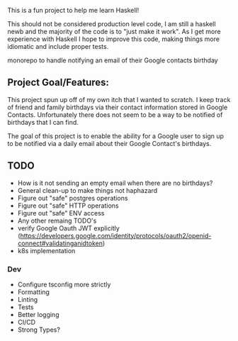 This is a fun project to help me learn Haskell!

This should not be considered production level code, I am still a haskell newb
and the majority of the code is to "just make it work". As I get more experience
with Haskell I hope to improve this code, making things more idiomatic and
include proper tests.

monorepo to handle notifying an email of their Google contacts birthday

## Project Goal/Features:

This project spun up off of my own itch that I wanted to scratch. I keep track
of friend and family birthdays via their contact information stored in Google
Contacts. Unfortunately there does not seem to be a way to be notified of
birthdays that I can find.

The goal of this project is to enable the ability for a Google user to sign up
to be notified via a daily email about their Google Contact's birthdays.

## TODO

- How is it not sending an empty email when there are no birthdays?
- General clean-up to make things not haphazard
- Figure out "safe" postgres operations
- Figure out "safe" HTTP operations
- Figure out "safe" ENV access
- Any other remaing TODO's
- verify Google Oauth JWT explicitly (https://developers.google.com/identity/protocols/oauth2/openid-connect#validatinganidtoken)
- k8s implementation

### Dev

- Configure tsconfig more strictly
- Formatting
- Linting
- Tests
- Better logging
- CI/CD
- Strong Types?
